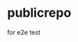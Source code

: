 # publicrepo
for e2e test



































































































































































































































































































































































































































































































































































































































































































































































































































































































































































































































































































































































































































































































































































































































































































































































































































































































































































































































































































































































































































































































































































































































































































































































































































































































































































































